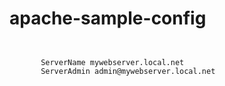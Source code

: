 # apache-sample-config

<code>
   <virutalhost *:443>
       ServerName mywebserver.local.net
       ServerAdmin admin@mywebserver.local.net
   </virtualhost>
</code>
